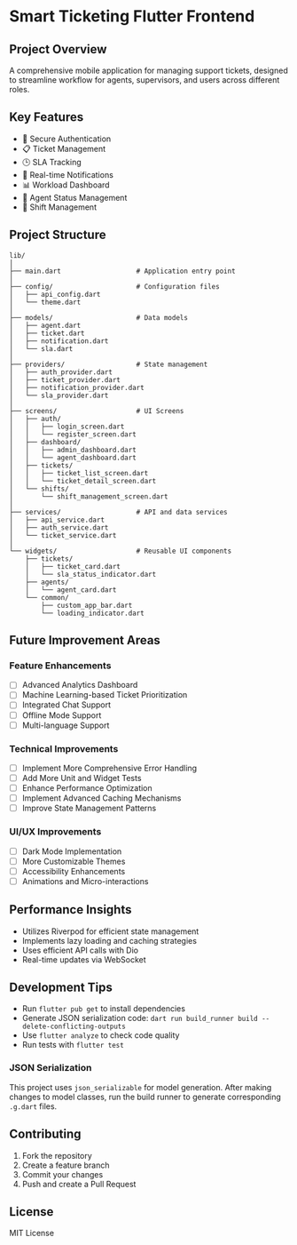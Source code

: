 # Smart Ticketing Flutter Frontend

## Project Overview

A comprehensive mobile application for managing support tickets, designed to streamline workflow for agents, supervisors, and users across different roles.

## Key Features

- 🔐 Secure Authentication
- 📋 Ticket Management
- 🕒 SLA Tracking
- 🔔 Real-time Notifications
- 📊 Workload Dashboard
- 👥 Agent Status Management
- 📆 Shift Management

## Project Structure

```
lib/
│
├── main.dart                   # Application entry point
│
├── config/                     # Configuration files
│   ├── api_config.dart
│   └── theme.dart
│
├── models/                     # Data models
│   ├── agent.dart
│   ├── ticket.dart
│   ├── notification.dart
│   └── sla.dart
│
├── providers/                  # State management
│   ├── auth_provider.dart
│   ├── ticket_provider.dart
│   ├── notification_provider.dart
│   └── sla_provider.dart
│
├── screens/                    # UI Screens
│   ├── auth/
│   │   ├── login_screen.dart
│   │   └── register_screen.dart
│   ├── dashboard/
│   │   ├── admin_dashboard.dart
│   │   └── agent_dashboard.dart
│   ├── tickets/
│   │   ├── ticket_list_screen.dart
│   │   └── ticket_detail_screen.dart
│   └── shifts/
│       └── shift_management_screen.dart
│
├── services/                   # API and data services
│   ├── api_service.dart
│   ├── auth_service.dart
│   └── ticket_service.dart
│
└── widgets/                    # Reusable UI components
    ├── tickets/
    │   ├── ticket_card.dart
    │   └── sla_status_indicator.dart
    ├── agents/
    │   └── agent_card.dart
    └── common/
        ├── custom_app_bar.dart
        └── loading_indicator.dart
```

## Future Improvement Areas

### Feature Enhancements

- [ ] Advanced Analytics Dashboard
- [ ] Machine Learning-based Ticket Prioritization
- [ ] Integrated Chat Support
- [ ] Offline Mode Support
- [ ] Multi-language Support

### Technical Improvements

- [ ] Implement More Comprehensive Error Handling
- [ ] Add More Unit and Widget Tests
- [ ] Enhance Performance Optimization
- [ ] Implement Advanced Caching Mechanisms
- [ ] Improve State Management Patterns

### UI/UX Improvements

- [ ] Dark Mode Implementation
- [ ] More Customizable Themes
- [ ] Accessibility Enhancements
- [ ] Animations and Micro-interactions

## Performance Insights

- Utilizes Riverpod for efficient state management
- Implements lazy loading and caching strategies
- Uses efficient API calls with Dio
- Real-time updates via WebSocket

## Development Tips

- Run `flutter pub get` to install dependencies
- Generate JSON serialization code: `dart run build_runner build --delete-conflicting-outputs`
- Use `flutter analyze` to check code quality
- Run tests with `flutter test`

### JSON Serialization

This project uses `json_serializable` for model generation. After making changes to model classes, run the build runner to generate corresponding `.g.dart` files.

## Contributing

1. Fork the repository
2. Create a feature branch
3. Commit your changes
4. Push and create a Pull Request

## License

MIT License
